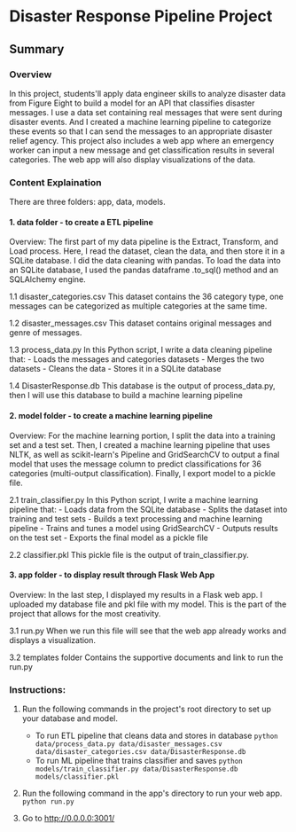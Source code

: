 # Disaster Response Pipeline Project

## Summary

### Overview
In this project, students'll apply data engineer skills to analyze disaster data from Figure Eight to build a model for an API that classifies disaster messages.
I use a data set containing real messages that were sent during disaster events. And I created a machine learning pipeline to categorize these events so that I can send the messages to an appropriate disaster relief agency. This project also includes a web app where an emergency worker can input a new message and get classification results in several categories. The web app will also display visualizations of the data. 

### Content Explaination
There are three folders: app, data, models. 

#### 1. data folder - to create a ETL pipeline
Overview:  The first part of my data pipeline is the Extract, Transform, and Load process. Here, I read the dataset, clean the data, and then store it in a SQLite database. I did the data cleaning with pandas. To load the data into an SQLite database, I used the pandas dataframe .to_sql() method and an SQLAlchemy engine.

1.1 disaster_categories.csv
This dataset contains the 36 category type, one messages can be categorized as multiple categories at the same time. 

1.2 disaster_messages.csv
This dataset contains original messages and genre of messages. 

1.3 process_data.py
In this Python script, I write a data cleaning pipeline that:
	- Loads the messages and categories datasets
	- Merges the two datasets
	- Cleans the data
	- Stores it in a SQLite database

1.4 DisasterResponse.db
This database is the output of process_data.py, then I will use this database to build a machine learning pipeline

#### 2. model folder - to create a machine learning pipeline

Overview:  For the machine learning portion, I split the data into a training set and a test set. Then, I created a machine learning pipeline that uses NLTK, as well as scikit-learn's Pipeline and GridSearchCV to output a final model that uses the message column to predict classifications for 36 categories (multi-output classification). Finally, I export model to a pickle file. 

2.1 train_classifier.py
In this Python script, I write a machine learning pipeline that:
	- Loads data from the SQLite database
	- Splits the dataset into training and test sets
	- Builds a text processing and machine learning pipeline
	- Trains and tunes a model using GridSearchCV
	- Outputs results on the test set
	- Exports the final model as a pickle file

2.2 classifier.pkl
This pickle file is the output of train_classifier.py. 

#### 3. app folder - to display result through Flask Web App

Overview: In the last step, I displayed my results in a Flask web app. I uploaded my database file and pkl file with my model. This is the part of the project that allows for the most creativity. 

3.1 run.py
When we run this file will see that the web app already works and displays a visualization. 

3.2 templates folder
Contains the supportive documents and link to run the run.py


### Instructions:
1. Run the following commands in the project's root directory to set up your database and model.

    - To run ETL pipeline that cleans data and stores in database
        `python data/process_data.py data/disaster_messages.csv data/disaster_categories.csv data/DisasterResponse.db`
    - To run ML pipeline that trains classifier and saves
        `python models/train_classifier.py data/DisasterResponse.db models/classifier.pkl`


2. Run the following command in the app's directory to run your web app.
    `python run.py`

3. Go to http://0.0.0.0:3001/
